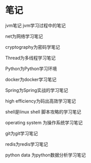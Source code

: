 # 笔记
jvm笔记
jvm学习过程中的笔记

net为网络学习笔记

cryptography为密码学笔记

Thread为多线程学习笔记

Python为Python学习环境

docker为docker学习笔记

Spring为Spring实战的学习笔记

high efficiency为码出高效学习笔记

shell是linux shell 脚本攻略的学习笔记

operating system 为操作系统学习笔记

git为git学习笔记

redis为redis学习笔记

python data 为python数据分析学习笔记
